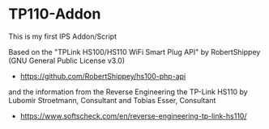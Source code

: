 # TP110-Addon

This is my first IPS Addon/Script

Based on 
the "TPLink HS100/HS110 WiFi Smart Plug API" by RobertShippey (GNU General Public License v3.0)
- https://github.com/RobertShippey/hs100-php-api

and the information from the Reverse Engineering the TP-Link HS110 by Lubomir Stroetmann, Consultant and Tobias Esser, Consultant
- https://www.softscheck.com/en/reverse-engineering-tp-link-hs110/
